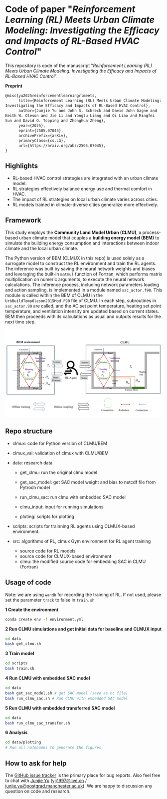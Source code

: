 # Code of paper "*Reinforcement Learning (RL) Meets Urban Climate Modeling: Investigating the Efficacy and Impacts of RL-Based HVAC Control*" 

This repository is code of the manuscript "*Reinforcement Learning (RL) Meets Urban Climate Modeling: Investigating the Efficacy and Impacts of RL-Based HVAC Control*".

**Preprint**
```
@misc{yu2025reinforcementlearningrlmeets,
      title={Reinforcement Learning (RL) Meets Urban Climate Modeling: Investigating the Efficacy and Impacts of RL-Based HVAC Control}, 
      author={Junjie Yu and John S. Schreck and David John Gagne and Keith W. Oleson and Jie Li and Yongtu Liang and Qi Liao and Mingfei Sun and David O. Topping and Zhonghua Zheng},
      year={2025},
      eprint={2505.07045},
      archivePrefix={arXiv},
      primaryClass={cs.LG},
      url={https://arxiv.org/abs/2505.07045}, 
}
```

## Highlights

- RL-based HVAC control strategies are integrated with an urban climate model. 
- RL strategies effectively balance energy use and thermal comfort in HVAC.
- The impact of RL strategies on local urban climate varies across cities. 
- RL models trained in climate-diverse cities generalize more effectively. 

## Framework

This study employs the **Community Land Model Urban (CLMU)**, a process-based urban climate model that couples a **building energy model (BEM)** to simulate the building energy consumption and interactions between indoor climate and the local urban climate. 

The Python version of BEM (CLMUX in this repo) is used solely as a surrogate model to construct the RL environment and train the RL agents. The inference was built by saving the neural network weights and biases and leveraging the built-in `matmul` function of Fortran, which performs matrix multiplication on numeric arguments, to execute the neural network calculations. The inference process, including network parameters loading and action sampling, is implemented in a module named `sac_actor.f90`. This module is called within the BEM of CLMU in the `UrbBuildTempOleson2015Mod.F90` file of CLMU. In each step, subroutines in `sac_actor.90` are called, and the AC set point temperature, heating set point temperature, and ventilation intensity are updated based on current states. BEM then proceeds with its calculations as usual and outputs results for the next time step. 

![framework](mdfigs/framework.png)

## Repo structure

- clmux: code for Python version of CLMU/BEM

- clmux_val: validation of clmux with CLMU/BEM

- data: research data

    - get_clmu: run the original clmu model

    - get_sac_model: get SAC model weight and bias to netcdf file from Pytroch model

    - run_clmu_sac: run clmu with embedded SAC model

    - clmu_input: input for running simulations

    - ploting: scripts for plotting

- scripts: scripts for trainning RL agents using CLMUX-based environment.

- src: algorithms of RL, clmux Gym environment for RL agent training
  
    -  source code for RL models
    -  source code for CLMUX-based environment
    -  clmu: the modified source code for embedding SAC in CLMU (Fortran)

## Usage of code

Note: we are using `wandb` for recording the training of RL. If not used, please set the parameter `track` to false in `train.sh`. 

**1 Create the environment**
```bash
conda create env -f environment.yml
```
**2 Run CLMU simulations and get initial data for baseline and CLMUX input**
```bash
cd data
bash get_clmu.sh
```

**3 Train model**
```bash
cd scripts
bash train.sh
```

**4 Run CLMU with embedded SAC model**
```bash
cd data
bash get_sac_model.sh # get SAC model (save as nc file)
bash run_clmu_sac.sh # Run CLMU with embedded SAC model
```

**5 Run CLMU with embedded transferred SAC model**
```bash
cd data
bash run_clmu_sac_transfer.sh
```

**6 Analysis**
```bash
cd data/plotting
# Run all notebooks to generate the figures.
```

## How to ask for help
The [GitHub issue tracker](https://github.com/envdes/code_CLMU_HVAC_RL/issues) is the primary place for bug reports. Also feel free to chat with [Junjie Yu](https://junjieyu-uom.github.io/) (yjj1997@live.cn / junjie.yu@postgrad.manchester.ac.uk). We are happy to discussion any question on code and research. 